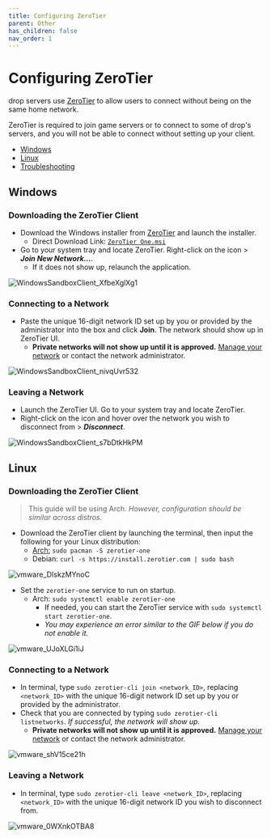 ```yaml
---
title: Configuring ZeroTier
parent: Other
has_children: false
nav_order: 1
---
```


# Configuring ZeroTier
drop servers use [ZeroTier](https://www.zerotier.com) to allow users to connect without being on the same home network. 

ZeroTier is required to join game servers or to connect to some of drop's servers, and you will not be able to connect without setting up your client.

- [Windows](https://drop8k.github.io/docs/misc/zerotier.html#windows)
- [Linux](https://drop8k.github.io/docs/misc/zerotier.html#linux)
- [Troubleshooting](https://drop8k.github.io/docs/misc/zerotier.html#troubleshooting)

## Windows

### Downloading the ZeroTier Client
- Download the Windows installer from [ZeroTier](https://www.zerotier.com/download/) and launch the installer.
   - Direct Download Link: [`ZeroTier One.msi`](https://download.zerotier.com/dist/ZeroTier%20One.msi)
- Go to your system tray and locate ZeroTier. Right-click on the icon > ***Join New Network...***.
   - If it does not show up, relaunch the application.

![WindowsSandboxClient_XfbeXglXg1](https://user-images.githubusercontent.com/92121005/181072734-2dd13cca-d44b-4f6a-8606-e7eeab9ad2cb.gif)

### Connecting to a Network
- Paste the unique 16-digit network ID set up by you or provided by the administrator into the box and click **Join**. The network should show up in ZeroTier UI.
   - **Private networks will not show up until it is approved.** [Manage your network](https://my.zerotier.com/) or contact the network administrator.

![WindowsSandboxClient_nivqUvr532](https://user-images.githubusercontent.com/92121005/181073673-3c4769cf-7d75-471b-9517-1c35eda98567.gif)

### Leaving a Network
- Launch the ZeroTier UI. Go to your system tray and locate ZeroTier.
- Right-click on the icon and hover over the network you wish to disconnect from > ***Disconnect***.

![WindowsSandboxClient_s7bDtkHkPM](https://user-images.githubusercontent.com/92121005/181081233-74ff7c33-01a6-438e-9316-1fb936df10a3.gif)

## Linux

### Downloading the ZeroTier Client
> This guide will be using Arch. *However, configuration should be similar across distros.*

- Download the ZeroTier client by launching the terminal, then input the following for your Linux distribution:
   - [Arch:](https://archlinux.org/packages/community/x86_64/zerotier-one/) `sudo pacman -S zerotier-one`
   - Debian: `curl -s https://install.zerotier.com | sudo bash`

![vmware_DIskzMYnoC](https://user-images.githubusercontent.com/92121005/181079538-b7b01bb9-959f-4a6d-9e42-a3ea2ddc5bd3.gif)

- Set the `zerotier-one` service to run on startup.
   - Arch: `sudo systemctl enable zerotier-one`
      - If needed, you can start the ZeroTier service with `sudo systemctl start zerotier-one`.
      - *You may experience an error similar to the GIF below if you do not enable it.*

![vmware_UJoXLGi1iJ](https://user-images.githubusercontent.com/92121005/181142683-e5ec9d0d-78ae-4f7b-b2d4-af7dda7d7b06.gif)

### Connecting to a Network
- In terminal, type `sudo zerotier-cli join <network_ID>`, replacing `<network_ID>` with the unique 16-digit network ID set up by you or provided by the administrator.
- Check that you are connected by typing `sudo zerotier-cli listnetworks`. *If successful, the network will show up.*
   - **Private networks will not show up until it is approved.** [Manage your network](https://my.zerotier.com/) or contact the network administrator.

![vmware_shV15ce21h](https://user-images.githubusercontent.com/92121005/181080380-01b3716d-d5b7-4da7-8517-b943ef2d08d4.gif)

### Leaving a Network
- In terminal, type `sudo zerotier-cli leave <network_ID>`, replacing `<network_ID>` with the unique 16-digit network ID you wish to disconnect from.

![vmware_0WXnkOTBA8](https://user-images.githubusercontent.com/92121005/181080574-cac25270-6939-44d7-bcb9-61980416cf5f.gif)


